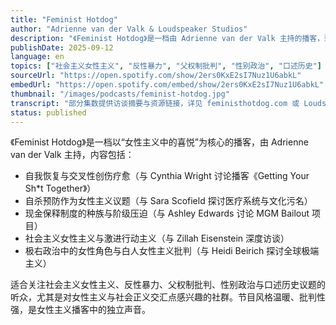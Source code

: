 ```yaml
---
title: "Feminist Hotdog"
author: "Adrienne van der Valk & Loudspeaker Studios"
description: "《Feminist Hotdog》是一档由 Adrienne van der Valk 主持的播客，致力于通过女性主义寻找喜悦与抵抗的力量。节目聚焦日常女性主义实践、边缘群体经验与社会正义倡导，内容涵盖自我恢复、监狱制度批判、性别与心理健康、社会主义女性主义与极右政治批判。风格亲密、批判性强，强调女性、跨性别与非二元群体的声音，是美国女性主义播客中的温暖而激进的存在。"
publishDate: 2025-09-12
language: en
topics: ["社会主义女性主义", "反性暴力", "父权制批判", "性别政治", "口述历史"]
sourceUrl: "https://open.spotify.com/show/2ers0KxE2sI7Nuz1U6abkL"
embedUrl: "https://open.spotify.com/embed/show/2ers0KxE2sI7Nuz1U6abkL"
thumbnail: "/images/podcasts/feminist-hotdog.jpg"
transcript: "部分集数提供访谈摘要与资源链接，详见 feministhotdog.com 或 Loudspeaker Studios"
status: published
---
```


《Feminist Hotdog》是一档以“女性主义中的喜悦”为核心的播客，由 Adrienne van der Valk 主持，内容包括：

- 自我恢复与交叉性创伤疗愈（与 Cynthia Wright 讨论播客《Getting Your Sh*t Together》）
- 自杀预防作为女性主义议题（与 Sara Scofield 探讨医疗系统与文化污名）
- 现金保释制度的种族与阶级压迫（与 Ashley Edwards 讨论 MGM Bailout 项目）
- 社会主义女性主义与激进行动主义（与 Zillah Eisenstein 深度访谈）
- 极右政治中的女性角色与白人女性主义批判（与 Heidi Beirich 探讨全球极端主义）

适合关注社会主义女性主义、反性暴力、父权制批判、性别政治与口述历史议题的听众，尤其是对女性主义与社会正义交汇点感兴趣的社群。节目风格温暖、批判性强，是女性主义播客中的独立声音。
